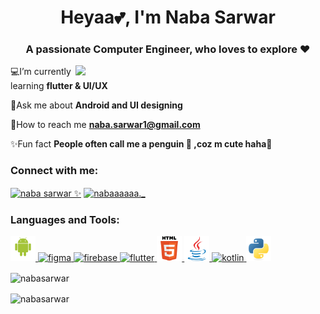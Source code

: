 <h1 align="center">Heyaa💕, I'm Naba Sarwar</h1>
<h3 align="center">A passionate Computer Engineer, who loves to explore ❤️</h3>
<img align="right" alt"coding" width ="400" src="https://i.pinimg.com/originals/79/f7/97/79f7973b104b862de7a8efb527526ec8.gif">

 💻I’m currently learning **flutter & UI/UX**

 📱Ask me about **Android and UI designing**

 💌How to reach me **naba.sarwar1@gmail.com**

 ✨Fun fact **People often call me a penguin 🐧 ,coz m cute haha🌷**

<h3 align="left">Connect with me:</h3>
<p align="left">
<a href="https://linkedin.com/in/naba sarwar ✨" target="blank"><img align="center" src="https://raw.githubusercontent.com/rahuldkjain/github-profile-readme-generator/master/src/images/icons/Social/linked-in-alt.svg" alt="naba sarwar ✨" height="30" width="40" /></a>
<a href="https://instagram.com/nabaaaaaa._" target="blank">
<img align="center" src="https://raw.githubusercontent.com/rahuldkjain/github-profile-readme-generator/master/src/images/icons/Social/instagram.svg" alt="nabaaaaaa._" height="30" width="40" /></a>
</p>

<h3 align="left">Languages and Tools:</h3>
<p align="left"> <a href="https://developer.android.com" target="_blank" rel="noreferrer"> <img src="https://raw.githubusercontent.com/devicons/devicon/master/icons/android/android-original-wordmark.svg" alt="android" width="40" height="40"/> </a> <a href="https://www.figma.com/" target="_blank" rel="noreferrer"> <img src="https://www.vectorlogo.zone/logos/figma/figma-icon.svg" alt="figma" width="40" height="40"/> </a> <a href="https://firebase.google.com/" target="_blank" rel="noreferrer"> <img src="https://www.vectorlogo.zone/logos/firebase/firebase-icon.svg" alt="firebase" width="40" height="40"/> </a> <a href="https://flutter.dev" target="_blank" rel="noreferrer"> <img src="https://www.vectorlogo.zone/logos/flutterio/flutterio-icon.svg" alt="flutter" width="40" height="40"/> </a> <a href="https://www.w3.org/html/" target="_blank" rel="noreferrer"> <img src="https://raw.githubusercontent.com/devicons/devicon/master/icons/html5/html5-original-wordmark.svg" alt="html5" width="40" height="40"/> </a> <a href="https://www.java.com" target="_blank" rel="noreferrer"> <img src="https://raw.githubusercontent.com/devicons/devicon/master/icons/java/java-original.svg" alt="java" width="40" height="40"/> </a> <a href="https://kotlinlang.org" target="_blank" rel="noreferrer"> <img src="https://www.vectorlogo.zone/logos/kotlinlang/kotlinlang-icon.svg" alt="kotlin" width="40" height="40"/> </a> <a href="https://www.python.org" target="_blank" rel="noreferrer"> <img src="https://raw.githubusercontent.com/devicons/devicon/master/icons/python/python-original.svg" alt="python" width="40" height="40"/> </a> </p>

<p><img align="center" src="https://github-readme-stats.vercel.app/api/top-langs?username=nabasarwar&show_icons=true&locale=en&layout=compact" alt="nabasarwar" /></p>

<p><img align="center" src="https://github-readme-streak-stats.herokuapp.com/?user=nabasarwar&" alt="nabasarwar" /></p>
